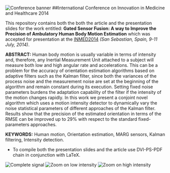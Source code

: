 ![Conference banner](http://i.imgur.com/Tb1NbY4.jpg)
##International Conference on Innovation in Medicine and Healthcare 2014

This repository contains both the both the article and the presentation slides for the work entitled: **Gated Sensor Fusion: A way to Improve the Precision of Ambulatory Human Body Motion Estimation** which was accepted for presentation at the [INMED2014](http://inmed-14.innovationkt.org/) *(San Sebastian, Spain, 9-11 July, 2014)*.

**ABSTRACT:** Human body motion is usually variable in terms of intensity and, therefore, any Inertial Measurement Unit attached to a subject will measure both low and high angular rate and accelerations. This can be a problem for the accuracy of orientation estimation algorithms based on adaptive filters such as the Kalman filter, since both the variances of the process noise and the measurement noise are set at the beginning of the algorithm and remain constant during its execution. Setting fixed noise parameters burdens the adaptation capability of the filter if the intensity of the motion changes rapidly. In this work we present a conjoint novel algorithm which uses a motion intensity detector to dynamically vary the noise statistical parameters of different approaches of the Kalman filter. Results show that the precision of the estimated orientation in terms of the RMSE can be improved up to 29% with respect to the standard fixed-parameters approaches.

**KEYWORDS:** Human motion, Orientation estimation, MARG sensors, Kalman filtering, Intensity detection.

- To compile both the presentation slides and the article use DVI-PS-PDF chain in conjunction with LaTeX.

![Complete signal](http://i.imgur.com/o9y4HFH.png)
![Zoom on low intensity](http://i.imgur.com/0m8uEkk.png)
![Zoom on high intensity](http://i.imgur.com/C393m9V.png)
